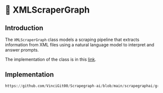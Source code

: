 # 🎅 XMLScraperGraph

## Introduction
The `XMLScraperGraph` class models a scraping pipeline that extracts information from XML files using a natural language model to interpret and answer prompts.

The implementation of the class is in this [link](https://github.com/VinciGit00/Scrapegraph-ai/blob/main/scrapegraphai/graphs/xml_scraper_graph.py).

## Implementation

```python reference title="XMLScraperGraph"
https://github.com/VinciGit00/Scrapegraph-ai/blob/main/scrapegraphai/graphs/xml_scraper_graph.py
```
